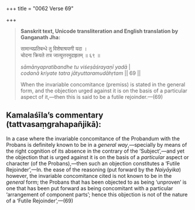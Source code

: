 +++
title = "0062 Verse 69"

+++
> **Sanskrit text, Unicode transliteration and English translation by Ganganath Jha:** 
>
> सामान्यप्रतिबन्धे तु विशेषाश्रयणी यदा ।  
> चोदना क्रियते तत्र जात्युत्तरमुदाहृतम् ॥ ६९ ॥ 
>
> *sāmānyapratibandhe tu viśeṣāśrayaṇī yadā* \|  
> *codanā kriyate tatra jātyuttaramudāhṛtam* \|\| 69 \|\| 
>
> When the invariable concomitance (premiss) is stated in the general form, and the objection urged against it is on the basis of a particular aspect of it,—then this is said to be a futile rejoinder.—(69)



## Kamalaśīla’s commentary (tattvasaṃgrahapañjikā):

In a case where the invariable concomitance of the Probandum with the Probans is definitely known to be in a *general way*,—specially by means of the right cognition of its absence in the contrary of the ‘Subject’,—and yet the objection that is urged against it is on the basis of a *particular* aspect or character (of the Probans),—then such an objection constitutes a ‘Futile Rejoinder’,—In. the ease of the reasoning (put forward by the *Naiyāyika*) however, the invariable concomitance cited is not known to be in the *general* form; the Probans that has been objected to as being ‘unproven’ is one that has been put forward as being concomitant with a particular ‘arrangement of component parts’; hence this objection is not of the nature of a ‘Futile Rejoinder’,—(69)


